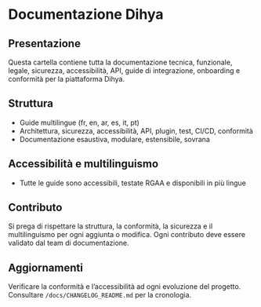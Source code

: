 # Documentazione Dihya

## Presentazione
Questa cartella contiene tutta la documentazione tecnica, funzionale, legale, sicurezza, accessibilità, API, guide di integrazione, onboarding e conformità per la piattaforma Dihya.

## Struttura
- Guide multilingue (fr, en, ar, es, it, pt)
- Architettura, sicurezza, accessibilità, API, plugin, test, CI/CD, conformità
- Documentazione esaustiva, modulare, estensibile, sovrana

## Accessibilità e multilinguismo
- Tutte le guide sono accessibili, testate RGAA e disponibili in più lingue

## Contributo
Si prega di rispettare la struttura, la conformità, la sicurezza e il multilinguismo per ogni aggiunta o modifica. Ogni contributo deve essere validato dal team di documentazione.

## Aggiornamenti
Verificare la conformità e l’accessibilità ad ogni evoluzione del progetto. Consultare `/docs/CHANGELOG_README.md` per la cronologia.
